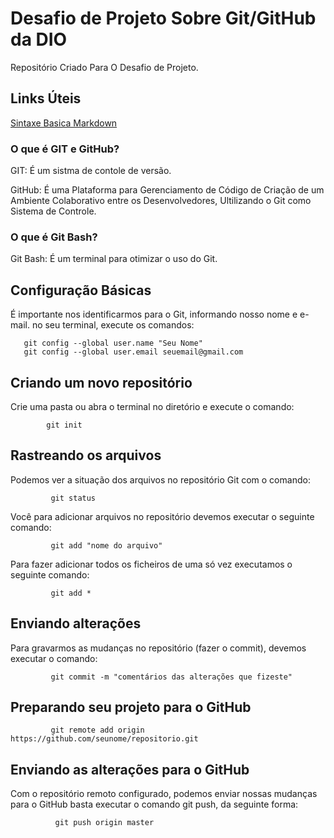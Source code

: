 # Desafio de Projeto Sobre Git/GitHub da DIO
Repositório Criado Para O Desafio de Projeto.

## Links Úteis
[Sintaxe Basica Markdown](https://www.markdownguide.org/basic-syntax/)

### O que é GIT e GitHub?

GIT: É um sistma de contole de versão.
 
GitHub: É uma Plataforma para Gerenciamento de Código de Criação de um Ambiente 
  Colaborativo entre os Desenvolvedores, Ultilizando o Git como Sistema de Controle.
  
 ### O que é Git Bash?
  
 Git Bash: É um terminal para otimizar o uso do Git.
  
  
 ## Configuração Básicas
  
 É importante nos identificarmos para o Git, informando nosso nome e e-mail. no seu terminal, execute os comandos:
  
       git config --global user.name "Seu Nome"
       git config --global user.email seuemail@gmail.com
  
 
  ## Criando um novo repositório
  
  Crie uma pasta ou abra o terminal no diretório e execute o comando:
    
            git init
    
    
  ## Rastreando os arquivos
     
  Podemos ver a situação dos arquivos no repositório Git com o comando:
  
             git status
         
   
   Você para adicionar arquivos no repositório devemos executar o seguinte comando:
   
             git add "nome do arquivo"
      
   
   Para fazer adicionar todos os ficheiros de uma só vez executamos o seguinte comando:
      
             git add *
       
   
   ## Enviando alterações
    
   Para gravarmos as mudanças no repositório (fazer o commit), devemos executar o comando:
    
             
             git commit -m "comentários das alterações que fizeste"
         
   
   ## Preparando seu projeto para o GitHub
    
             git remote add origin https://github.com/seunome/repositorio.git
    
   
   ## Enviando as alterações para o GitHub
     
   Com o repositório remoto configurado, podemos enviar nossas mudanças para o GitHub basta executar o comando git push, da seguinte forma:
                
              git push origin master
    
    
    
